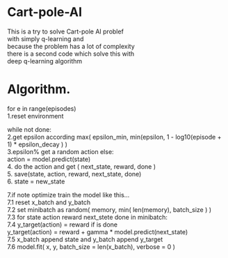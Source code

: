 # Cart-pole-AI

This is a try to solve Cart-pole AI problef     
with simply q-learning and    
because the problem has a lot of complexity     
there is a second code which solve this with    
deep q-learning algorithm   
    
# Algorithm.    
    
for e in range(episodes)    
  1.reset environment   
      
  while not done:   
    2.get epsilon according max( epsilon_min, min(epsilon, 1 - log10(episode + 1) * epsilon_decay ) )   
    3.epsilon% get a random action else:      
      action = model.predict(state)   
    4. do the action and get ( next_state, reward, done )   
    5. save(state, action, reward, next_state, done)    
    6. state = new_state    
      
  7.if note optimize train the model like this...   
  7.1 reset x_batch and y_batch   
  7.2 set minibatch as random( memory, min( len(memory), batch_size ) )   
  7.3 for state action reward next_stete done in minibatch:   
    7.4 y_target(action) = reward if is done    
        y_target(action) = reward + gamma * model.predict(next_state)   
    7.5 x_batch append state and y_batch append y_target    
  7.6 model.fit( x, y, batch_size = len(x_batch), verbose = 0 )   
  
